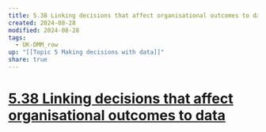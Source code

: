 ```yaml
---
title: 5.38 Linking decisions that affect organisational outcomes to data
created: 2024-08-28
modified: 2024-08-28
tags:
  - UK-DMM_row
up: "[[Topic 5 Making decisions with data]]"
share: true
---
```

# [5.38 Linking decisions that affect organisational outcomes to data](5.38%20Linking%20decisions%20that%20affect%20organisational%20outcomes%20to%20data.md)
